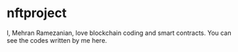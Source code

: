 # nftproject

I, Mehran Ramezanian, love blockchain coding and smart contracts.
You can see the codes written by me here.

